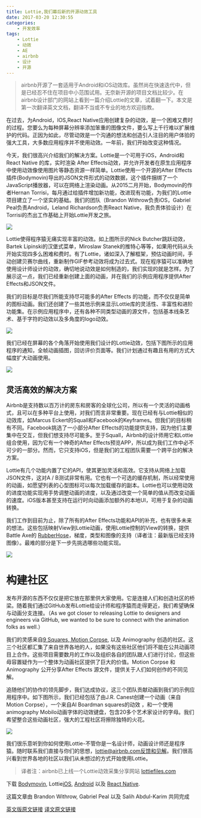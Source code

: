 ```yaml
---
title: Lottie,我们幕后新的开源动效工具
date: 2017-03-20 12:30:55
categories:
    - 开发效率
tags:
    - Lottie
    - 动效
    - AE
    - airbnb
    - 设计
    - 开源
---
```

> airbnb开源了一套适用于Android和iOS动效库。虽然尚在快速迭代中，但是已经忍不住在项目中小范围试用。无奈新开源的项目文档比较少。在airbnb设计部门的网站上看到一篇介绍Lottie的文章，试着翻一下。本文是第一次翻译英文文档，翻译不当或不专业的地方欢迎指教。

在过去，为Android，IOS,React Native应用创建复杂的动效，是一个困难又费时的过程。您要么为每种屏幕分辨率添加笨重的图像文件，要么写上千行难以扩展维护的代码。正因为如此，尽管动效是一个沟通的想法和创造引人注目的用户体验的强大工具，大多数应用程序并不使用动效。一年前，我们开始改变这种情况。

今天，我们很高兴介绍我们的解决方案。Lottie是一个可用于iOS，Android和React Native 的库，实时渲染 After Effects动效，并允许开发者在原生应用程序中使用动效像使用图片等静态资源一样简单。Lottie使用一个开源的After Effects插件(Bodymovin)导出的JSON文件形式的动效数据，这个插件捆绑了一个JavaScript播放器，可以在网络上渲染动画。从2015二月开始，Bodymovin的作者Hernan Torrisi，每月通过给插件增加新功能，改进现有功能，为我们的Lottie项目建立了一个坚实的基础。我们的团队（Brandon Withrow负责iOS，Gabriel Peal负责Android，Leland Richardson负责React Native，我负责体验设计）在Torrisi的杰出工作基础上开始Lottie开发之旅。

![](http://airbnb.design/wp-content/uploads/2017/02/icons.gif)

Lottie使得程序猿无痛实现丰富的动效。如上图所示的Nick Butcher跳跃动效，Bartek Lipinski的汉堡式菜单，Miroslaw Stanek的推特心等等，如果用代码从头开始实现四多么困难和费时。有了Lottie，诸如深入了解框架，预估动画时间，手动创建贝赛尔曲线，重新制作GIF参考动效将成为过去式。现在程序猿可以准确地使用设计师设计的动效，确切地说动效是如何制造的，我们实现的就是怎样。为了展示这一点，我们已经重新创建上面的动画，并在我们的示例应用程序提供After Effects和JSON文件。

我们的目标是尽我们所能支持尽可能多的After Effects 的功能，而不仅仅是简单的图标动画。我们还创建了一些其他示例来显示Lottie库的灵活性、丰富性和进阶功能集。在示例应用程序中，还有各种不同类型动画的源文件，包括基本线条艺术、基于字符的动效以及多角度的logo动效。

![](http://airbnb.design/wp-content/uploads/2017/01/screens_1.gif)

我们已经在屏幕的各个角落开始使用我们设计的Lottie动效，包括下图所示的应用程序的通知，全帧动画插图，回访评价页面等。我们计划通过有趣且有用的方式大幅度扩大动画使用。

![](http://airbnb.design/wp-content/uploads/2017/01/screens_2.gif)

## 灵活高效的解决方案

Airbnb是支持数以百万计的房东和房客的全球化公司，所以有一个灵活的动画格式，且可以在多种平台上使用，对我们而言非常重要。现在已经有与Lottie相似的动效库，如Marcus Eckert的Squall和Facebook的Keyframes。但我们的目标稍有不同。Facebook挑选了一小部分After Effects的功能提供支持，因为他们主要集中在交互，但我们想支持尽可能多。至于Squall，Airbnb的设计师用它和Lottie组合使用，因为它有一个神奇的After Effects预览APP，所以成为我们工作中必不可少的一部分。然而，它只支持iOS，但是我们的工程团队需要一个跨平台的解决方案。

Lottie有几个功能内置了它的API，使其更加灵活和高效。它支持从网络上加载JSON文件，这对A / B测试非常有用。它也有一个可选的缓存机制，所以经常使用的动画，如愿望列表的心型图标可以每次加载缓存的副本。Lottie也可以使用动效的进度功能实现用手势调整动画的进度，以及通过改变一个简单的值从而改变动画的速度。iOS版本甚至支持在运行时向动画添加额外的本地UI，可用于复杂的动画转换。

我们工作到目前为止，除了所有的After Effects功能和API的补充，也有很多未来的想法。这些包括映射View到Lottie动画，使用Lottie控制的View的转换，提供Battle Axe的 [RubberHose](http://www.battleaxe.co/rubberhose/)，梯度，类型和图像的支持（译者注：最新版已经支持图像）。最难的部分是下一步先挑选哪些功能实现。

![](http://airbnb.design/wp-content/uploads/2017/01/hardware.png)


# 构建社区

发布开源的东西不仅仅是把它放在那里供大家使用。它是连接人们和创造社区的桥梁。随着我们通过GitHub发布Lottie给设计师和程序猿而走得更近，我们希望确保与动画分支连接。（As we got closer to releasing Lottie to designers and engineers via GitHub, we wanted to be sure to connect with the animation folks as well.）

我们的灵感来自[9 Squares](http://9-squares.tumblr.com/),[ Motion Corpse](https://motioncorpse.tumblr.com/), 以及 Animography 创造的社区。这三个社区都汇集了来自世界各地的人，如果没有这些社区他们将不能在公共动画项目上合作。这些项目需要数月的工作以及组织各自的团队跟人们进行讨论，但这些毋容置疑作为一个整体为动画社区提供了巨大的价值。Motion Corpse 和Animography 公开分享After Effects 源文件，提供关于人们如何创作的不同见解。

追随他们的协作的领先脚步，我们达成协议，这三个团队贡献动画到我们的示例应用程序中。如下图所示，我们已经包括了由J.R. Canest创建一个动画（来自Motion Corpse），一个来自Al Boardman squares的动效 ，和一个使用animography Mobilo动画字体的动效键盘，包含20多个艺术家设计的字母。我们希望整合这些动画社区，强大的工程社区将擦除独特的火花。

![](http://airbnb.design/wp-content/uploads/2017/01/community.gif)

我们很乐意听到你如何使用Lottie-不管你是一名设计师，动画设计师还是程序猿。随时联系我们直接与你们的思想，lottie@airbnb.com反馈和见解。我们很高兴看到世界各地的社区以我们从未想过的方式开始使用Lottie。
>  译者注：airbnb已上线一个Lottie动效采集分享网站
[lottiefiles.com](http://www.lottiefiles.com)

下载 [Bodymovin](https://github.com/bodymovin/bodymovin), Lottie[iOS](https://github.com/airbnb/lottie-ios), [Android](https://github.com/airbnb/lottie-android) 以及 [React Native](https://github.com/airbnb/lottie-react-native).

这篇文章由  Brandon Withrow,  Gabriel Peal 以及 Salih Abdul-Karim 共同完成

[英文版原文链接](http://airbnb.design/introducing-lottie/)
[译文原文链接](http://www.suqishuo.cn/introducing-lottie/lottie-behind-the-scenes-of-our-new-open-source-animation-tool)